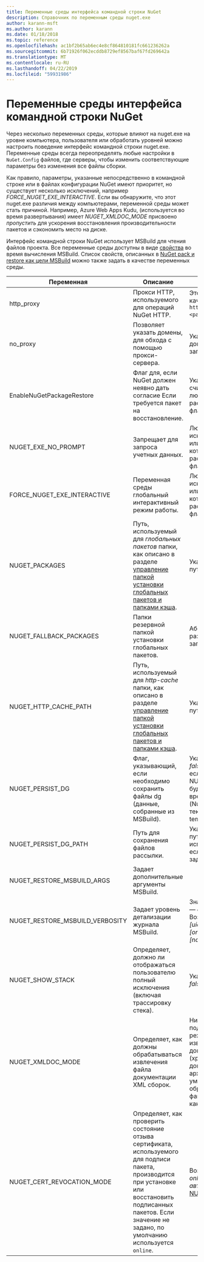 ```yaml
---
title: Переменные среды интерфейса командной строки NuGet
description: Справочник по переменным среды nuget.exe
author: karann-msft
ms.author: karann
ms.date: 01/18/2018
ms.topic: reference
ms.openlocfilehash: ac1bf2b65ab6ec4e8cf864810181fc661236262a
ms.sourcegitcommit: 6b71926f062ecddb8729ef8567baf67fd269642a
ms.translationtype: MT
ms.contentlocale: ru-RU
ms.lasthandoff: 04/22/2019
ms.locfileid: "59931986"
---
```

# <a name="nuget-cli-environment-variables"></a>Переменные среды интерфейса командной строки NuGet

Через несколько переменных среды, которые влияют на nuget.exe на уровне компьютера, пользователя или обработать уровней можно настроить поведение интерфейс командной строки nuget.exe. Переменные среды всегда переопределять любые настройки в `NuGet.Config` файлов, где серверы, чтобы изменить соответствующие параметры без изменения все файлы сборки.

Как правило, параметры, указанные непосредственно в командной строке или в файлах конфигурации NuGet имеют приоритет, но существует несколько исключений, например *FORCE_NUGET_EXE_INTERACTIVE*. Если вы обнаружите, что этот nuget.exe различия между компьютерами, переменной среды может стать причиной. Например, Azure Web Apps Kudu, (используется во время развертывания) имеет *NUGET_XMLDOC_MODE* присвоено *пропустить* для ускорения восстановления производительности пакетов и сэкономить место на диске.

Интерфейс командной строки NuGet использует MSBuild для чтения файлов проекта. Все переменные среды доступны в виде [свойства](/visualstudio/msbuild/msbuild-command-line-reference) во время вычисления MSBuild.
Список свойств, описанных в [NuGet pack и restore как цели MSBuild](../reference/msbuild-targets.md#restore-properties) можно также задать в качестве переменных среды.

| Переменная | Описание | Примечания |
| --- | --- | --- |
| http_proxy | Прокси HTTP, используемого для операций NuGet HTTP. | Это указывается в качестве `http://<username>:<password>@proxy.com`. |
| no_proxy | Позволяет указать домены, для обхода с помощью прокси-сервера. | Указываются в виде доменов, разделенных запятой (,). |
| EnableNuGetPackageRestore | Флаг для, если NuGet должен неявно дать согласие Если требуется пакет на восстановление. | Указанный флаг считается *true* или *1*, любое другое значение, рассматривается как флаг не задан. |
| NUGET_EXE_NO_PROMPT | Запрещает для запроса учетных данных. | Любое значение, за исключением того, null или пустую строку, которые будут рассматриваться как флаг set/true. |
| FORCE_NUGET_EXE_INTERACTIVE | Переменная среды глобальный интерактивный режим работы. | Любое значение, за исключением того, null или пустую строку, которые будут рассматриваться как флаг set/true. |
| NUGET_PACKAGES | Путь, используемый для *глобальных пакетов* папки, как описано в разделе [управление папкой установки глобальных пакетов и папками кэша](../consume-packages/managing-the-global-packages-and-cache-folders.md). | Указан как абсолютный путь. |
| NUGET_FALLBACK_PACKAGES | Папки резервной папкой установки глобальных пакетов. | Абсолютный папку путей, разделенных точкой с запятой (;). |
| NUGET_HTTP_CACHE_PATH | Путь, используемый для *http-cache* папки, как описано в разделе [управление папкой установки глобальных пакетов и папками кэша](../consume-packages/managing-the-global-packages-and-cache-folders.md). | Указан как абсолютный путь. |
| NUGET_PERSIST_DG | Флаг, указывающий, если необходимо сохранить файлы dg (данные, собранные из MSBuild). | Указанный в виде *true* или *false* (по умолчанию), если не задано NUGET_PERSIST_DG_PATH будут храниться во временный каталог (NuGetScratch папку в текущем каталоге среды temp). |
| NUGET_PERSIST_DG_PATH | Путь для сохранения файлов рассылки. | Указано как абсолютный путь, этот параметр используется, только если *NUGET_PERSIST_DG* задано значение true. |
| NUGET_RESTORE_MSBUILD_ARGS | Задает дополнительные аргументы MSBuild. | |
| NUGET_RESTORE_MSBUILD_VERBOSITY | Задает уровень детализации журнала MSBuild. | Значение по умолчанию — *quiet* ("/ v: q»). Возможные значения *q [uiet]*, *m [inimal]*, *n [ormal]*, *d [etailed]*, и *diag [nostic]*. |
| NUGET_SHOW_STACK | Определяет, должно ли отображаться пользователю полный исключения (включая трассировку стека). | Указанный в виде *true* или *false* (по умолчанию). |
| NUGET_XMLDOC_MODE | Определяет, как должны обрабатываться извлечения файла документации XML сборок. | Ниже приведены поддерживаемые режимы *пропустить* (не извлекайте файлы XML-документации), *сжимать* (хранить XML-файлов документации как ZIP-архив) или *none* (по умолчанию, обрабатывать XML-файлов документации, как обычный файлы). |
| NUGET_CERT_REVOCATION_MODE | Определяет, как проверить состояние отзыва сертификата, используемого для подписи пакета, производится при установке или восстановить подписанных пакетов. Если значение не задано, по умолчанию используется `online`.| Возможные значения *online* (по умолчанию), *автономной*.  Связанные с [NU3028](../reference/errors-and-warnings/NU3028.md) |

